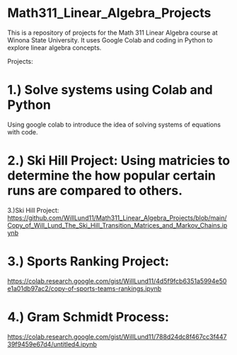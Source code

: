 # Math311_Linear_Algebra_Projects

 This is a repository of projects for the Math 311 Linear Algebra course at Winona State University. It uses Google Colab and coding in Python to explore linear algebra concepts.

 Projects: 

# 1.) Solve systems using Colab and Python

 Using google colab to introduce the idea of solving systems of equations with code.

 # 2.) Ski Hill Project: Using matricies to determine the how popular certain runs are compared to others. 
 3.)Ski Hill Project: https://github.com/WillLund11/Math311_Linear_Algebra_Projects/blob/main/Copy_of_Will_Lund_The_Ski_Hill_Transition_Matrices_and_Markov_Chains.ipynb

# 3.) Sports Ranking Project: 
https://colab.research.google.com/gist/WillLund11/4d5f9fcb6351a5994e50e1a01db97ac2/copy-of-sports-teams-rankings.ipynb

# 4.) Gram Schmidt Process:
https://colab.research.google.com/gist/WillLund11/788d24dc8f467cc3f44739f9459e67d4/untitled4.ipynb
